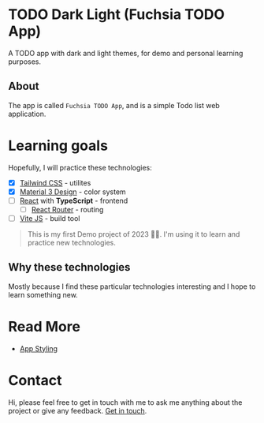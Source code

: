 # TODO Dark Light (Fuchsia TODO App)

A TODO app with dark and light themes, for demo and personal learning purposes.

## About
The app is called `Fuchsia TODO App`, and is a simple Todo list web application.

# Learning goals

Hopefully, I will practice these technologies:

- [x] [Tailwind CSS](https://tailwindcss.com/) - utilites
- [x] [Material 3 Design](https://m3.material.io/styles/color/overview) - color system
- [ ] [React](https://reactjs.org/) with **TypeScript** - frontend
  - [ ] [React Router](https://reactrouter.com/en/main) - routing
- [ ] [Vite JS](https://vitejs.dev/) - build tool

> This is my first Demo project of 2023 🥳🎉. I'm using it to learn and practice new technologies.

## Why these technologies
Mostly because I find these particular technologies interesting and I hope to learn something new.

# Read More
- [App Styling](./styles.md)

# Contact
Hi, please feel free to get in touch with me to ask me anything about the project or give any feedback. [Get in touch]().

